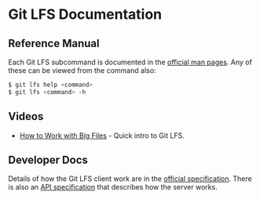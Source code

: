 # Git LFS Documentation

## Reference Manual

Each Git LFS subcommand is documented in the [official man pages](man). Any of
these can be viewed from the command also:

```bash
$ git lfs help <command>
$ git lfs <command> -h
```
## Videos

* [How to Work with Big Files](https://www.youtube.com/watch?v=uLR1RNqJ1Mw) -
Quick intro to Git LFS.

## Developer Docs

Details of how the Git LFS client work are in the [official specification](spec.md).
There is also an [API specification](api) that describes how the server works.
